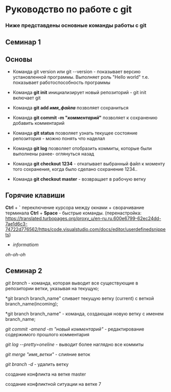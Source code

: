 # Руководство по работе с git

### Ниже представдены основные команды работы с git

##  Семинар 1 

## Основы

* Команда git version или git --version - показывает версию установленной программы. Выполняет роль "Hello world" т.е. показывает работоспособность программы

* Команда **git init** инициализирует новый репозиторий - git init включает git

* Команда **git add *имя_файла*** позволяет сохраниться

* Команда **git commit -m "*комментарий*"** позволяет к сохранению добавить комментарий

* Команда **git status** позволяет узнать текущее состояние репозитория - можно понять что наделал

* Команда **git log** позволяет отобразить коммиты, которые были выполнены ранее- оглянуться назад

* Команда **git checkout 1234** - откатывает выбранный файл к моменту того сохранения, когда было сделано сохранение 1234.. 

* Команда **git checkout master** - возвращает в рабочую ветку


## Горячие клавиши
**Ctrl** + **`** переключение курсора между окнами + сворачивание терминала
**Ctrl** + **Space** - быстрые команды. (перенастройка: https://translated.turbopages.org/proxy_u/en-ru.ru.600e6799-62ec24dd-7ae1d6c3-74722d776562/https/code.visualstudio.com/docs/editor/userdefinedsnippets)

* *informatiom*

*oh-oh-oh*

## Семинар 2

*git branch* - команда, которая выводит все существующие в репозитории ветки, указывая на текущую;


*git branch branch_name" сливает текущую ветку (сurrent) с веткой branch_name(incoming);

*git branch branch_name" - команда, создающая новую ветку с именем branch_name;

*git commit -amend -m "новый комментарий"* - редактирование содержимого прошлого комментария

*git log --pretty=oneline*  - выводит более наглядно все коммиты

*git merge "имя_ветки"* - слияние веток

*git branch -d* -  удалить ветку


создание конфликта на ветке master

создание конфликтной ситуации на ветке 7

